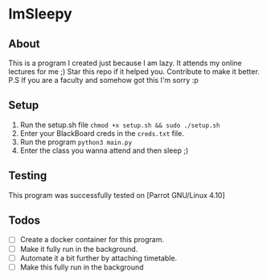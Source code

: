 # ImSleepy

## About
This is a program I created just because I am lazy.
It attends my online lectures for me ;)
Star this repo if it helped you. 
Contribute to make it better.
P.S If you are a faculty and somehow got this I'm sorry :p

## Setup
1. Run the setup.sh file ```chmod +x setup.sh && sudo ./setup.sh```
2. Enter your BlackBoard creds in the ```creds.txt``` file.
3. Run the program ```python3 main.py```
4. Enter the class you wanna attend and then sleep ;)

## Testing
This program was successfully tested on [Parrot GNU/Linux 4.10]

## Todos
- [ ] Create a docker container for this program.
- [ ] Make it fully run in the background.
- [ ] Automate it a bit further by attaching timetable.
- [ ] Make this fully run in the background
